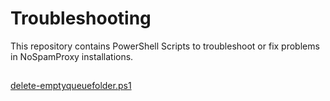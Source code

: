 # Troubleshooting
This repository contains PowerShell Scripts to troubleshoot or fix problems in NoSpamProxy installations.

##
[delete-emptyqueuefolder.ps1](https://github.com/noSpamProxy/Troubleshooting/docs/delete-emptyqueuefolder.md)

